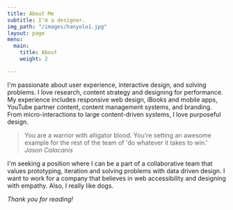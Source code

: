 ```yaml
---
title: About Me
subtitle: I'm a designer.
img_path: "/images/hanyolo1.jpg"
layout: page
menu:
  main:
    title: About
    weight: 2

---
```

I'm passionate about user experience, interactive design, and solving problems. I love research, content strategy and designing for performance. My experience includes responsive web design, iBooks and mobile apps, YouTube partner content, content management systems, and branding. From micro-interactions to large content-driven systems, I love purposeful design.

> You are a warrior with alligator blood. You're setting an awesome example for the rest of the team of 'do whatever it takes to win.' <cite>Jason Calacanis</cite>

I'm seeking a position where I can be a part of a collaborative team that values prototyping, iteration and solving problems with data driven design. I want to work for a company that believes in web accessibility and designing with empathy. Also, I really like dogs.

_Thank you for reading!_